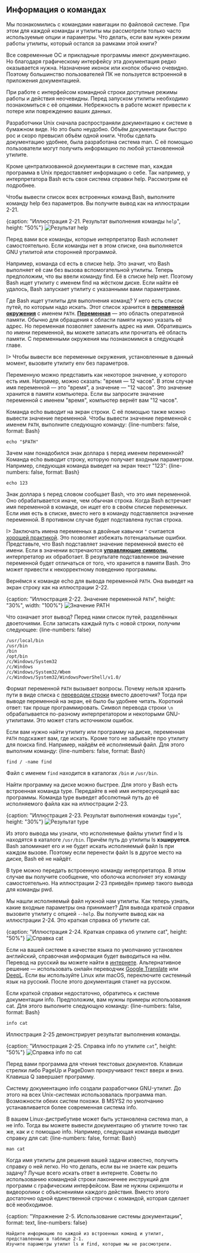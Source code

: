 ## Информация о командах

Мы познакомились с командами навигации по файловой системе. При этом для каждой команды и утилиты мы рассмотрели только часто используемые опции и параметры. Что делать, если вам нужен режим работы утилиты, который остался за рамками этой книги? 

Все современные ОС и прикладные программы имеют документацию. Но благодаря графическому интерфейсу эта документация редко оказывается нужна. Назначение иконок или кнопок обычно очевидно. Поэтому большинство пользователей ПК не пользуется встроенной в приложения документацией.

При работе с интерфейсом командной строки доступные режимы работы и действия неочевидны. Перед запуском утилиты необходимо познакомиться с её опциями. Небрежность в работе может привести к потере или повреждению ваших данных.

Разработчики Unix сначала распространяли документацию к системе в бумажном виде. Но это было неудобно. Объём документации быстро рос и скоро превысил объём одной книги. Чтобы сделать документацию удобнее, была разработана система man. С её помощью пользователи могут получить информацию по любой установленной утилите.

Кроме централизованной документации в системе man, каждая программа в Unix предоставляет информацию о себе. Так например, у интерпретатора Bash есть своя система справки help. Рассмотрим её подробнее.

Чтобы вывести список всех встроенных команд Bash, выполните команду help без параметров. Вы получите вывод как на иллюстрации 2-21.

{caption: "Иллюстрация 2-21. Результат выполнения команды `help`", height: "50%"}
![Результат help](images/BashShell/bash-help.png)

Перед вами все команды, которые интерпретатор Bash исполняет самостоятельно. Если команды нет в этом списке, она выполняется GNU утилитой или сторонней программой.

Например, команда cd есть в списке help. Это значит, что Bash выполняет её сам без вызова вспомогательной утилиты. Теперь предположим, что вы ввели команду find. Её в списке help нет. Поэтому Bash ищет утилиту с именем find на жёстком диске. Если найти её удалось, Bash запускает утилиту с указанными вами параметрами.

Где Bash ищет утилиты для выполнения команд? У него есть список путей, по которым надо искать. Этот список хранится в [**переменной окружения**](https://ru.wikipedia.org/wiki/Переменная_среды) с именем `PATH`. [**Переменная**](https://ru.wikipedia.org/wiki/Переменная_(программирование)) — это область оперативной памяти. Обычно для обращения к области памяти нужно указать её адрес. Но переменная позволяет заменить адрес на имя. Обратившись по имени переменной, вы можете записать или прочитать её область памяти. С переменными окружения мы познакомимся в следующей главе.

I> Чтобы вывести все переменные окружения, установленные в данный момент, вызовите утилиту env без параметров.

Переменную можно представить как некоторое значение, у которого есть имя. Например, можно сказать: "время — 12 часов". В этом случае имя переменной — это "время", а значение — "12 часов". Это значение хранится в памяти компьютера. Если вы запросите значение переменной с именем "время", компьютер вернёт вам "12 часов".

Команда echo выводит на экран строки. С её помощью также можно вывести значение переменной. Чтобы вывести значение переменной с именем `PATH`, выполните следующую команду:
{line-numbers: false, format: Bash}
```
echo "$PATH"
```

Зачем нам понадобился знак доллара `$` перед именем переменной? Команда echo выводит строку, которую получает входным параметром. Например, следующая команда выведет на экран текст "123":
{line-numbers: false, format: Bash}
```
echo 123
```

Знак доллара `$` перед словом сообщает Bash, что это имя переменной. Оно обрабатывается иначе, чем обычная строка. Когда Bash встречает имя переменной в команде, он ищет его в своём списке переменных. Если имя есть в списке, вместо него в команду подставляется значение переменной. В противном случае будет подставлена пустая строка.

I> Заключать имена переменных в двойные кавычки `"` считается [хорошей практикой](https://www.tldp.org/LDP/abs/html/quotingvar.html). Это позволяет избежать потенциальные ошибки. Представьте, что Bash подставляет значение переменной вместо её имени. Если в значении встречаются [**управляющие символы**](https://ru.wikipedia.org/wiki/Управляющие_символы), интерпретатор их обработает. В результате подставленное значение переменной будет отличаться от того, что хранится в памяти Bash. Это может привести к некорректному поведению программы.

Вернёмся к команде echo для вывода переменной `PATH`. Она выведет на экран строку как на иллюстрации 2-22.

{caption: "Иллюстрация 2-22. Значение переменной `PATH`", height: "30%", width: "100%"}
![Значение PATH](images/BashShell/echo-path.png)

Что означает этот вывод? Перед нами список путей, разделённых двоеточиями. Если записать каждый путь с новой строки, получим следующее:
{line-numbers: false}
```
/usr/local/bin
/usr/bin
/bin
/opt/bin
/c/Windows/System32
/c/Windows
/c/Windows/System32/Wbem
/c/Windows/System32/WindowsPowerShell/v1.0/
```

Формат переменной `PATH` вызывает вопросы. Почему нельзя хранить пути в виде списка с [переводом строки](https://ru.wikipedia.org/wiki/Перевод_строки) вместо двоеточия? Тогда при выводе переменной на экран, её было бы удобнее читать. Короткий ответ: так проще программировать. Символ перевода строки `\n` обрабатывается по-разному интерпретатором и некоторыми GNU-утилитами. Это может стать источником ошибок.

Если вам нужно найти утилиту или программу на диске, переменная `PATH` подскажет вам, где искать. Кроме того не забывайте про утилиту для поиска find. Например, найдём её исполняемый файл. Для этого выполним команду:
{line-numbers: false, format: Bash}
```
find / -name find
```

Файл с именем `find` находится в каталогах `/bin` и `/usr/bin`.

Найти программу на диске можно быстрее. Для этого у Bash есть встроенная команда type. Передайте в неё имя интересующей вас программы. Команда type выведет абсолютный путь до её исполняемого файла как на иллюстрации 2-23.

{caption: "Иллюстрация 2-23. Результат выполнения команды `type`", height: "30%"}
![Результат `type`](images/BashShell/type-command.png)

Из этого вывода мы узнали, что исполняемые файлы утилит find и ls находятся в каталоге `/usr/bin`. Причём путь до утилиты ls **хэшируется**. Bash запоминает его и не будет искать исполняемый файл ls при каждом вызове. Поэтому если перенести файл ls в другое место на диске, Bash её не найдёт.

В type можно передать встроенную команду интерпретатора. В этом случае вы получите сообщение, что оболочка исполняет эту команду самостоятельно. На иллюстрации 2-23 приведён пример такого вывода для команды pwd.

Мы нашли исполняемый файл нужной нам утилиты. Как теперь узнать, какие входные параметры она принимает? Для вывода краткой справки вызовите утилиту с опцией `--help`. Вы получите вывод как на иллюстрации 2-24. Это краткая справка об утилите cat.

{caption: "Иллюстрация 2-24. Краткая справка об утилите cat", height: "50%"}
![Справка `cat`](images/BashShell/cat-help.png)

Если на вашей системе в качестве языка по умолчанию установлен английский, справочная информация будет выводиться на нём. Перевод на русский вы можете найти в [интернете](https://www.opennet.ru/man.shtml?topic=cat&russian=0&category=&submit=%F0%CF%CB%C1%DA%C1%D4%D8+man). Альтернативное решение — использовать онлайн переводчик [Google Translate](https://translate.google.com) или [DeepL](https://www.deepl.com/translator). Если вы используйте Linux или macOS, переключите системный язык на русский. После этого документация станет на русском.

Если краткой справки недостаточно, обратитесь к системе документации info. Предположим, вам нужны примеры использования cat. Для этого выполните следующую команду:
{line-numbers: false, format: Bash}
```
info cat
```

Иллюстрация 2-25 демонстрирует результат выполнения команды.

{caption: "Иллюстрация 2-25. Справка info по утилите `cat`", height: "50%"}
![Справка info по `cat`](images/BashShell/cat-info.png)

Перед вами программа для чтения текстовых документов. Клавиши стрелки либо PageUp и PageDown прокручивают текст вверх и вниз. Клавиша Q завершает программу.

Систему документацию info создали разработчики GNU-утилит. До этого на всех Unix-системах использовалась программа man. Возможности обеих систем похожи. В MSYS2 по умолчанию устанавливается более современная система info.

В вашем Linux-дистрибутиве может быть установлена система man, а не info. Тогда вы можете вывести документацию об утилите точно так же, как и с помощью info. Например, следующая команда выводит справку для cat:
{line-numbers: false, format: Bash}
```
man cat
```

Когда имя утилиты для решения вашей задачи известно, получить справку о ней легко. Но что делать, если вы не знаете как решить задачу? Лучше всего искать ответ в интернете. Советы по использованию командной строки лаконичнее инструкций для программ с графическим интерфейсом. Вам не нужны скриншоты и видеоролики с объяснениями каждого действия. Вместо этого достаточно одной единственной строчки с командой, которая сделает всё необходимое.

{caption: "Упражнение 2-5. Использование системы документации", format: text, line-numbers: false}
```
Найдите информацию по каждой из встроенных команд и утилит, представленных в таблице 2-1.
Изучите параметры утилит ls и find, которые мы не рассмотрели.
```
